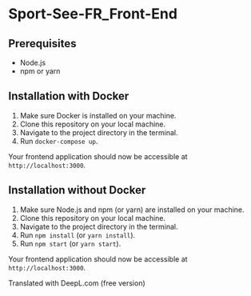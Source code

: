 # Sport-See-FR_Front-End

## Prerequisites

- Node.js
- npm or yarn

## Installation with Docker

1. Make sure Docker is installed on your machine.
2. Clone this repository on your local machine.
3. Navigate to the project directory in the terminal.
4. Run `docker-compose up`.

Your frontend application should now be accessible at `http://localhost:3000`.

## Installation without Docker

1. Make sure Node.js and npm (or yarn) are installed on your machine.
2. Clone this repository on your local machine.
3. Navigate to the project directory in the terminal.
4. Run `npm install` (or `yarn install`).
5. Run `npm start` (or `yarn start`).

Your frontend application should now be accessible at `http://localhost:3000`.

Translated with DeepL.com (free version)
